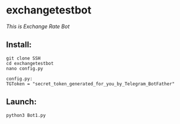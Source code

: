 # exchangetestbot

*This is Exchange Rate Bot*

## Install: 
 ```
 git clone SSH 
 cd exchangetestbot
 nano config.py
 
 config.py:
 TGToken = "secret_token_generated_for_you_by_Telegram_BotFather"
 ```
 
## Launch:
  ```python
  python3 Bot1.py 
  ```
